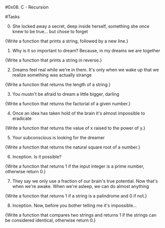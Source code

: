 #0x08. C - Recursion

#Tasks

0. She locked away a secret, deep inside herself, something she once knew to be true... but chose to forget

{Write a function that prints a string, followed by a new line.}

1. Why is it so important to dream? Because, in my dreams we are together

{Write a function that prints a string in reverse.}

2. Dreams feel real while we're in them. It's only when we wake up that we realize something was actually strange

{Write a function that returns the length of a string.}

3. You mustn't be afraid to dream a little bigger, darling

{Write a function that returns the factorial of a given number.}

4. Once an idea has taken hold of the brain it's almost impossible to eradicate

{Write a function that returns the value of x raised to the power of y.}

5. Your subconscious is looking for the dreamer

{Write a function that returns the natural square root of a number.}

6. Inception. Is it possible?

{Write a function that returns 1 if the input integer is a prime number, otherwise return 0.}

7. They say we only use a fraction of our brain's true potential. Now that's when we're awake. When we're asleep, we can do almost anything

{Write a function that returns 1 if a string is a palindrome and 0 if not.}

8. Inception. Now, before you bother telling me it's impossible...

{Write a function that compares two strings and returns 1 if the strings can be considered identical, otherwise return 0.}
